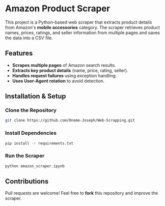 # Amazon Product Scraper
This project is a Python-based web scraper that extracts product details from Amazon's **mobile accessories** category. The scraper retrieves product names, prices, ratings, and seller information from multiple pages and saves the data into a CSV file.

## Features
- **Scrapes multiple pages** of Amazon search results.
- **Extracts key product details** (name, price, rating, seller).
- **Handles request failures** using exception handling.
- **Uses User-Agent rotation** to avoid detection.

##  Installation & Setup
### Clone the Repository
```bash
git clone https://github.com/Onome-Joseph/Web-Scrapping.git
```

### Install Dependencies
```bash
pip install -r requirements.txt
```

### Run the Scraper
```bash
python amazon_scraper.ipynb
```

## Contributions
Pull requests are welcome! Feel free to **fork** this repository and improve the scraper.


